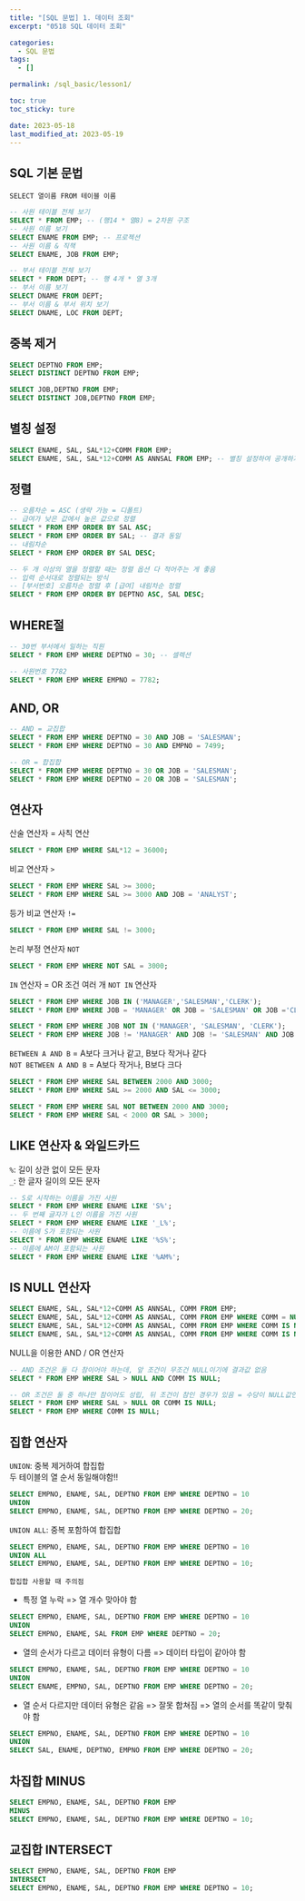 ```yaml
---
title: "[SQL 문법] 1. 데이터 조회"
excerpt: "0518 SQL 데이터 조회"

categories:
  - SQL 문법
tags:
  - []

permalink: /sql_basic/lesson1/

toc: true
toc_sticky: ture

date: 2023-05-18
last_modified_at: 2023-05-19
---
```


## SQL 기본 문법

`SELECT 열이름 FROM 테이블 이름`

```sql
-- 사원 테이블 전체 보기
SELECT * FROM EMP; -- (행14 * 열8) = 2차원 구조
-- 사원 이름 보기
SELECT ENAME FROM EMP; -- 프로젝션
-- 사원 이름 & 직책
SELECT ENAME, JOB FROM EMP;

-- 부서 테이블 전체 보기
SELECT * FROM DEPT; -- 행 4개 * 열 3개
-- 부서 이름 보기
SELECT DNAME FROM DEPT;
-- 부서 이름 & 부서 위치 보기
SELECT DNAME, LOC FROM DEPT;
```

## 중복 제거
```sql
SELECT DEPTNO FROM EMP;
SELECT DISTINCT DEPTNO FROM EMP;

SELECT JOB,DEPTNO FROM EMP;
SELECT DISTINCT JOB,DEPTNO FROM EMP;
```

## 별칭 설정
```sql
SELECT ENAME, SAL, SAL*12+COMM FROM EMP;
SELECT ENAME, SAL, SAL*12+COMM AS ANNSAL FROM EMP; -- 별칭 설정하여 공개하기 싫은 계산식 숨김
```

## 정렬
```sql
-- 오름차순 = ASC (생략 가능 = 디폴트)
-- 급여가 낮은 값에서 높은 값으로 정렬
SELECT * FROM EMP ORDER BY SAL ASC;
SELECT * FROM EMP ORDER BY SAL; -- 결과 동일
-- 내림차순
SELECT * FROM EMP ORDER BY SAL DESC;
```

```sql
-- 두 개 이상의 열을 정렬할 때는 정렬 옵션 다 적어주는 게 좋음
-- 입력 순서대로 정렬되는 방식
-- [부서번호] 오름차순 정렬 후 [급여] 내림차순 정렬
SELECT * FROM EMP ORDER BY DEPTNO ASC, SAL DESC;
```

## WHERE절
```sql
-- 30번 부서에서 일하는 직원
SELECT * FROM EMP WHERE DEPTNO = 30; -- 셀렉션

-- 사원번호 7782
SELECT * FROM EMP WHERE EMPNO = 7782;
```

## AND, OR
```sql
-- AND = 교집합
SELECT * FROM EMP WHERE DEPTNO = 30 AND JOB = 'SALESMAN';
SELECT * FROM EMP WHERE DEPTNO = 30 AND EMPNO = 7499;

-- OR = 합집합
SELECT * FROM EMP WHERE DEPTNO = 30 OR JOB = 'SALESMAN';
SELECT * FROM EMP WHERE DEPTNO = 20 OR JOB = 'SALESMAN';
```

## 연산자
산술 연산자 = 사칙 연산

```sql
SELECT * FROM EMP WHERE SAL*12 = 36000;
```
비교 연산자 `>`

```sql
SELECT * FROM EMP WHERE SAL >= 3000;
SELECT * FROM EMP WHERE SAL >= 3000 AND JOB = 'ANALYST';
```
등가 비교 연산자 `!=`

```sql
SELECT * FROM EMP WHERE SAL != 3000;
```
논리 부정 연산자 `NOT`

```sql
SELECT * FROM EMP WHERE NOT SAL = 3000;
```

`IN` 연산자 = OR 조건 여러 개
`NOT IN` 연산자

```sql
SELECT * FROM EMP WHERE JOB IN ('MANAGER','SALESMAN','CLERK');
SELECT * FROM EMP WHERE JOB = 'MANAGER' OR JOB = 'SALESMAN' OR JOB ='CLERK';

SELECT * FROM EMP WHERE JOB NOT IN ('MANAGER', 'SALESMAN', 'CLERK');
SELECT * FROM EMP WHERE JOB != 'MANAGER' AND JOB != 'SALESMAN' AND JOB !='CLERK';
```

`BETWEEN A AND B` = A보다 크거나 같고, B보다 작거나 같다  
`NOT BETWEEN A AND B` = A보다 작거나, B보다 크다

```sql
SELECT * FROM EMP WHERE SAL BETWEEN 2000 AND 3000;
SELECT * FROM EMP WHERE SAL >= 2000 AND SAL <= 3000;

SELECT * FROM EMP WHERE SAL NOT BETWEEN 2000 AND 3000;
SELECT * FROM EMP WHERE SAL < 2000 OR SAL > 3000;
```

## LIKE 연산자 & 와일드카드
`%`: 길이 상관 없이 모든 문자   
`_`: 한 글자 길이의 모든 문자   

```sql
-- S로 시작하는 이름을 가진 사원
SELECT * FROM EMP WHERE ENAME LIKE 'S%';
-- 두 번째 글자가 L인 이름을 가진 사원
SELECT * FROM EMP WHERE ENAME LIKE '_L%';
-- 이름에 S가 포함되는 사원
SELECT * FROM EMP WHERE ENAME LIKE '%S%';
-- 이름에 AM이 포함되는 사원
SELECT * FROM EMP WHERE ENAME LIKE '%AM%';
```

## IS NULL 연산자
```sql
SELECT ENAME, SAL, SAL*12+COMM AS ANNSAL, COMM FROM EMP;
SELECT ENAME, SAL, SAL*12+COMM AS ANNSAL, COMM FROM EMP WHERE COMM = NULL; -- 널값 찾을 수 없음
SELECT ENAME, SAL, SAL*12+COMM AS ANNSAL, COMM FROM EMP WHERE COMM IS NULL;
SELECT ENAME, SAL, SAL*12+COMM AS ANNSAL, COMM FROM EMP WHERE COMM IS NOT NULL;
```

NULL을 이용한 AND / OR 연산자  

```sql
-- AND 조건은 둘 다 참이어야 하는데, 앞 조건이 무조건 NULL이기에 결과값 없음
SELECT * FROM EMP WHERE SAL > NULL AND COMM IS NULL;

-- OR 조건은 둘 중 하나만 참이어도 성립, 뒤 조건이 참인 경우가 있음 = 수당이 NULL값인 사람
SELECT * FROM EMP WHERE SAL > NULL OR COMM IS NULL;
SELECT * FROM EMP WHERE COMM IS NULL;
```
## 집합 연산자
`UNION`: 중복 제거하여 합집합  
두 테이블의 열 순서 동일해야함!!

```sql
SELECT EMPNO, ENAME, SAL, DEPTNO FROM EMP WHERE DEPTNO = 10
UNION
SELECT EMPNO, ENAME, SAL, DEPTNO FROM EMP WHERE DEPTNO = 20;
```

`UNION ALL`: 중복 포함하여 합집합  

```sql
SELECT EMPNO, ENAME, SAL, DEPTNO FROM EMP WHERE DEPTNO = 10
UNION ALL
SELECT EMPNO, ENAME, SAL, DEPTNO FROM EMP WHERE DEPTNO = 10;
```

`합집합 사용할 때 주의점`
* 특정 열 누락 => 열 개수 맞아야 함

```sql
SELECT EMPNO, ENAME, SAL, DEPTNO FROM EMP WHERE DEPTNO = 10
UNION
SELECT EMPNO, ENAME, SAL FROM EMP WHERE DEPTNO = 20;
```

* 열의 순서가 다르고 데이터 유형이 다름 => 데이터 타입이 같아야 함
```sql
SELECT EMPNO, ENAME, SAL, DEPTNO FROM EMP WHERE DEPTNO = 10
UNION
SELECT ENAME, EMPNO, SAL, DEPTNO FROM EMP WHERE DEPTNO = 20;
```

* 열 순서 다르지만 데이터 유형은 같음 => 잘못 합쳐짐 => 열의 순서를 똑같이 맞춰야 함
```sql
SELECT EMPNO, ENAME, SAL, DEPTNO FROM EMP WHERE DEPTNO = 10
UNION
SELECT SAL, ENAME, DEPTNO, EMPNO FROM EMP WHERE DEPTNO = 20;
```

## 차집합 MINUS
```sql
SELECT EMPNO, ENAME, SAL, DEPTNO FROM EMP
MINUS
SELECT EMPNO, ENAME, SAL, DEPTNO FROM EMP WHERE DEPTNO = 10;
```

## 교집합 INTERSECT
```sql
SELECT EMPNO, ENAME, SAL, DEPTNO FROM EMP
INTERSECT
SELECT EMPNO, ENAME, SAL, DEPTNO FROM EMP WHERE DEPTNO = 10;
```
